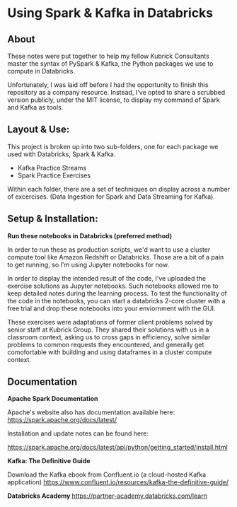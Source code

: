 # Using Spark & Kafka in Databricks
## About 

These notes were put together to help my fellow Kubrick Consultants master the syntax of PySpark & Kafka, the Python packages we use to compute in Databricks.

Unfortunately, I was laid off before I had the opportunity to finish this repository as a company resource. Instead, I've opted to share a scrubbed version publicly, under the MIT license, to display my command of Spark and Kafka as tools.

## Layout & Use:

This project is broken up into two sub-folders, one for each package we used with Databricks, Spark & Kafka.

- Kafka Practice Streams
- Spark Practice Exercises

Within each folder, there are a set of techniques on display across a number of excercises. (Data Ingestion for Spark and Data Streaming for Kafka).

## Setup & Installation:

<b>Run these notebooks in Databricks (preferred method)</b>

In order to run these as production scripts, we'd want to use a cluster compute tool like Amazon Redshift or Databricks. Those are a bit of a pain to get running, so I'm using Jupyter notebooks for now.

In order to display the intended result of the code, I've uploaded the exercise solutions as Jupyter notebooks. Such notebooks allowed me to keep detailed notes during the learning process. To test the functionality of the code in the notebooks, you can start a databricks 2-core cluster with a free trial and drop these notebooks into your enviornment with the GUI.

These exercises were adaptations of former client problems solved by senior staff at Kubrick Group. They shared their solutions with us in a classroom context, asking us to cross gaps in efficiency, solve similar problems to common requests they encountered, and generally get comofortable with building and using dataframes in a cluster compute context.

## Documentation

<b> Apache Spark Documentation </b>

Apache's website also has documentation available here:
https://spark.apache.org/docs/latest/

Installation and update notes can be found here:

https://spark.apache.org/docs/latest/api/python/getting_started/install.html

<b> Kafka: The Definitive Guide </b>

Download the Kafka ebook from Confluent.io (a cloud-hosted Kafka application)
https://www.confluent.io/resources/kafka-the-definitive-guide/

<b> Databricks Academy </b>
https://partner-academy.databricks.com/learn
